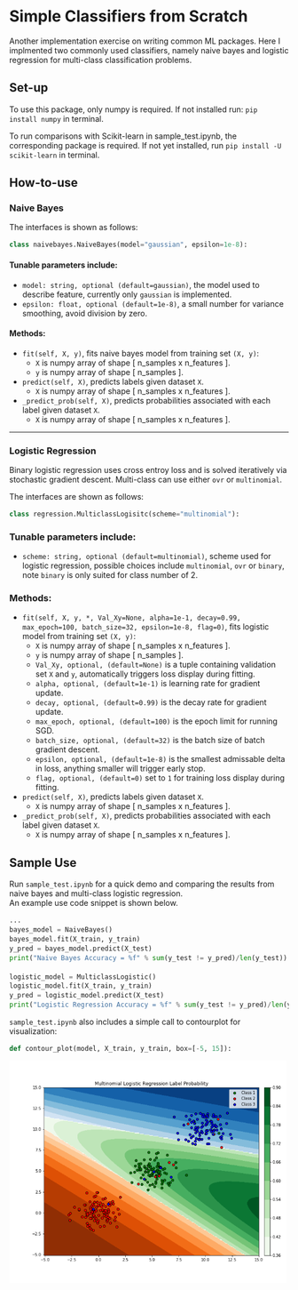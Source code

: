 # Simple Classifiers from Scratch

Another implementation exercise on writing common ML packages. Here I implmented two commonly used classifiers, namely naive bayes and logistic regression for multi-class classification problems.

## Set-up
To use this package, only numpy is required. If not installed run: `pip install numpy` in terminal.

To run comparisons with Scikit-learn in sample_test.ipynb, the corresponding package is required. If not yet installed, run `pip install -U scikit-learn` in terminal.

## How-to-use 

### Naive Bayes
The interfaces is shown as follows: 
```python
class naivebayes.NaiveBayes(model="gaussian", epsilon=1e-8):
```

#### Tunable parameters include:
- `model: string, optional (default=gaussian)`, the model used to describe feature, currently only `gaussian` is implemented.
- `epsilon: float, optional (default=1e-8)`, a small number for variance smoothing, avoid division by zero.

#### Methods:
- `fit(self, X, y)`, fits naive bayes model from training set `(X, y)`:
  - `X` is numpy array of shape [ n_samples x n_features ].
  - `y` is numpy array of shape [ n_samples ].
- `predict(self, X)`, predicts labels given dataset `X`.
  - `X` is numpy array of shape [ n_samples x n_features ].
- `_predict_prob(self, X)`, predicts probabilities associated with each label given dataset `X`.
  - `X` is numpy array of shape [ n_samples x n_features ].
*** 
### Logistic Regression
Binary logistic regression uses cross entroy loss and is solved iteratively via stochastic gradient descent.
Multi-class can use either `ovr` or `multinomial`.

The interfaces are shown as follows: 
```python
class regression.MulticlassLogisitc(scheme="multinomial"):
```

### Tunable parameters include:
- `scheme: string, optional (default=multinomial)`, scheme used for logistic regression, possible choices include `multinomial`, `ovr` or `binary`, note `binary` is only suited for class number of 2.

### Methods:
- `fit(self, X, y, *, Val_Xy=None, alpha=1e-1, decay=0.99, max_epoch=100, batch_size=32, epsilon=1e-8, flag=0)`, fits logistic model from training set `(X, y)`:
  - `X` is numpy array of shape [ n_samples x n_features ].
  - `y` is numpy array of shape [ n_samples ].
  - `Val_Xy, optional, (default=None)` is a tuple containing validation set `X` and `y`, automatically triggers loss display during fitting.
  - `alpha, optional, (default=1e-1)` is learning rate for gradient update. 
  - `decay, optional, (default=0.99)` is the decay rate for gradient update.
  - `max_epoch, optional, (default=100)` is the epoch limit for running SGD.
  - `batch_size, optional, (default=32)` is the batch size of batch gradient descent.
  - `epsilon, optional, (default=1e-8)` is the smallest admissable delta in loss, anything smaller will trigger early stop.
  - `flag, optional, (default=0)` set to `1` for training loss display during fitting.
- `predict(self, X)`, predicts labels given dataset `X`.
  - `X` is numpy array of shape [ n_samples x n_features ].
- `_predict_prob(self, X)`, predicts probabilities associated with each label given dataset `X`.
  - `X` is numpy array of shape [ n_samples x n_features ].


## Sample Use
Run `sample_test.ipynb` for a quick demo and comparing the results from naive bayes and multi-class logistic regression.  
An example use code snippet is shown below.
```python
...
bayes_model = NaiveBayes()
bayes_model.fit(X_train, y_train)
y_pred = bayes_model.predict(X_test)
print("Naive Bayes Accuracy = %f" % sum(y_test != y_pred)/len(y_test))

logistic_model = MulticlassLogistic()
logistic_model.fit(X_train, y_train)
y_pred = logistic_model.predict(X_test)
print("Logistic Regression Accuracy = %f" % sum(y_test != y_pred)/len(y_test))
```

`sample_test.ipynb` also includes a simple call to contourplot for visualization:
```python
def contour_plot(model, X_train, y_train, box=[-5, 15]):
```

<div>
<img src=data/gaussian_log_multi.png width="500"/>
</div>